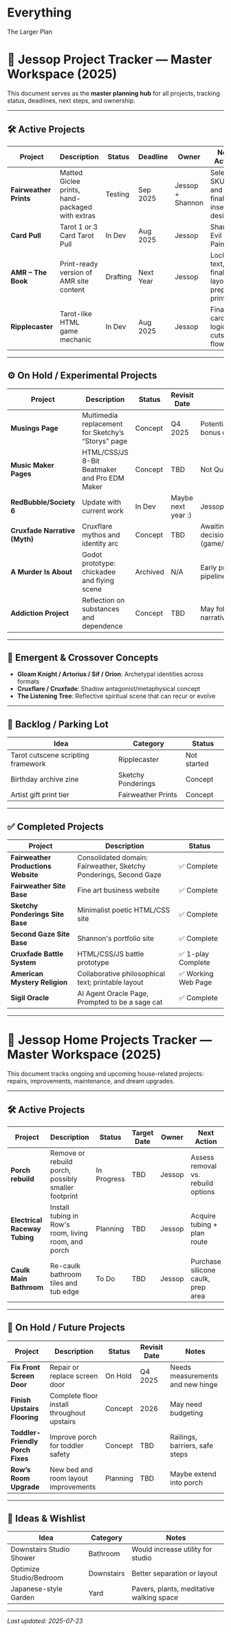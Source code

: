 # Everything
The Larger Plan

# 📁 Jessop Project Tracker — Master Workspace (2025)

This document serves as the **master planning hub** for all projects, tracking status, deadlines, next steps, and ownership.

---

## 🛠 Active Projects

| Project | Description | Status | Deadline | Owner | Next Action |
|--------|-------------|--------|----------|--------|-------------|
| **Fairweather Prints** | Matted Giclee prints, hand-packaged with extras | Testing | Sep 2025 | Jessop + Shannon | Select 3 SKUs and finalize insert design |
| **Card Pull** | Tarot 1 or 3 Card Tarot Pull | In Dev | Aug 2025 | Jessop | Shan's Evil Eye Paintings |
| **AMR – The Book** | Print-ready version of AMR site content | Drafting | Next Year | Jessop | Lock text, finalize layout, prep for print |
| **Ripplecaster** | Tarot-like HTML game mechanic | In Dev | Aug 2025 | Jessop | Finalize card logic and cutscene flow |

---

## ⚙️ On Hold / Experimental Projects

| Project | Description | Status | Revisit Date | Notes |
|--------|-------------|--------|---------------|-------|
| **Musings Page** | Multimedia replacement for Sketchy’s “Storys” page | Concept | Q4 2025 | Potential hub for bonus content |
| **Music Maker Pages** | HTML/CSS/JS 8-Bit Beatmaker and Pro EDM Maker | Concept | TBD | Not Quite Right |
| **RedBubble/Society 6** | Update with current work | In Dev | Maybe next year :) | Jessop | Make it make sense |
| **Cruxfade Narrative (Myth)** | Cruxflare mythos and identity arc | Concept | TBD | Awaiting format decision (game/book/cutscene) |
| **A Murder Is About** | Godot prototype: chickadee and flying scene | Archived | N/A | Early prototype, not in pipeline |
| **Addiction Project** | Reflection on substances and dependence | Concept | TBD | May fold into a future narrative |


---

## 🧩 Emergent & Crossover Concepts

- **Gloam Knight / Artorius / Sif / Orion**: Archetypal identities across formats
- **Cruxflare / Cruxfade**: Shadow antagonist/metaphysical concept
- **The Listening Tree**: Reflective spiritual scene that can recur or evolve

---

## 🔁 Backlog / Parking Lot

| Idea | Category | Status |
|------|----------|--------|
| Tarot cutscene scripting framework | Ripplecaster | Not started |
| Birthday archive zine | Sketchy Ponderings | Concept |
| Artist gift print tier | Fairweather Prints | Concept |

---

## ✅ Completed Projects

| Project | Description | Status |
|--------|-------------|--------|
| **Fairweather Productions Website** | Consolidated domain: Fairweather, Sketchy Ponderings, Second Gaze | ✅ Complete |
| **Fairweather Site Base** | Fine art business website | ✅ Complete |
| **Sketchy Ponderings Site Base** | Minimalist poetic HTML/CSS site | ✅ Complete |
| **Second Gaze Site Base** | Shannon's portfolio site | ✅ Complete |
| **Cruxfade Battle System** | HTML/CSS/JS battle prototype | ✅ 1-play Complete |
| **American Mystery Religion** | Collaborative philosophical text; printable layout | ✅ Working Web Page |
| **Sigil Oracle** | AI Agent Oracle Page, Prompted to be a sage cat | ✅ Complete |

---



# 🏡 Jessop Home Projects Tracker — Master Workspace (2025)

This document tracks ongoing and upcoming house-related projects: repairs, improvements, maintenance, and dream upgrades.

---

## 🛠 Active Projects

| Project | Description | Status | Target Date | Owner | Next Action |
|--------|-------------|--------|-------------|--------|-------------|
| **Porch rebuild** | Remove or rebuild porch, possibly smaller footprint | In Progress | TBD | Jessop | Assess removal vs. rebuild options |
| **Electrical Raceway Tubing** | Install tubing in Row's room, living room, and porch | Planning | TBD | Jessop | Acquire tubing + plan route |
| **Caulk Main Bathroom** | Re-caulk bathroom tiles and tub edge | To Do | TBD | Jessop | Purchase silicone caulk, prep area |

---

## 🧊 On Hold / Future Projects

| Project | Description | Status | Revisit Date | Notes |
|--------|-------------|--------|---------------|-------|
| **Fix Front Screen Door** | Repair or replace screen door | On Hold | Q4 2025 | Needs measurements and new hinge |
| **Finish Upstairs Flooring** | Complete floor install throughout upstairs | Concept | 2026 | May need budgeting |
| **Toddler-Friendly Porch Fixes** | Improve porch for toddler safety | Concept | TBD | Railings, barriers, safe steps |
| **Row’s Room Upgrade** | New bed and room layout improvements | Planning | TBD | Maybe extend into porch |

---

## 🧩 Ideas & Wishlist

| Idea | Category | Notes |
|------|----------|-------|
| Downstairs Studio Shower | Bathroom | Would increase utility for studio |
| Optimize Studio/Bedroom | Downstairs | Better separation or layout |
| Japanese-style Garden | Yard | Pavers, plants, meditative walking space |

---

_Last updated: 2025-07-23_


